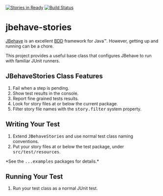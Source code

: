 [![Stories in Ready](https://badge.waffle.io/agilarity/jbehave-stories.png?label=ready&title=Ready)](https://waffle.io/agilarity/jbehave-stories)
[![Build Status](https://travis-ci.org/agilarity/jbehave-stories.svg?branch=master)](https://travis-ci.org/agilarity/jbehave-stories)

jbehave-stories 
==============

[JBehave](http://jbehave.org/reference/stable/) is an excellent 
[BDD](http://dannorth.net/introducing-bdd/) framework  for Java&trade;. 
However, getting up and running can be a chore. 

This project provides a useful base class that configures JBehave 
to run with familiar JUnit runners.

## JBehaveStories Class Features
1. Fail when a step is pending.
2. Show test results in the console.
3. Report fine grained tests results.
4. Look for story files at or below the current package.
5. Filter story file names with the <tt>story.filter</tt> system property.

## Writing Your Test
1. Extend <tt>JBehaveStories</tt> and use normal test class naming conventions.
2. Put your story files at or below the test package, under <tt>src/test/resources</tt>.
<p>*See the <tt>...examples</tt> packages for details.*</p>

## Running Your Test
1. Run your test class as a normal JUnit test.